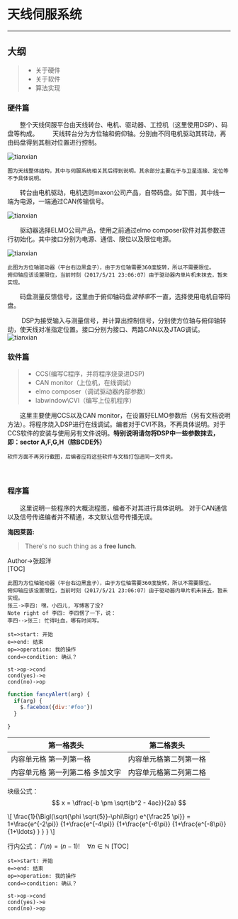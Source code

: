 # 天线伺服系统
        
****
## 大纲
> * 关于硬件     
> * 关于软件
> * 算法实现  
   
### 硬件篇

　　整个天线伺服平台由天线转台、电机、驱动器、工控机（这里使用DSP）、码盘等构成。
　　天线转台分为方位轴和俯仰轴。分别由不同电机驱动其转动，再由码盘得到其相对位置进行控制。

![tianxian](https://raw.xgithubusercontent.com/cyzhang100/tianxian/master/picture/tianxian1.jpg)    

	图为天线整体结构，其中与伺服系统相关其后得到说明。其余部分主要在于与卫星连接、定位等不予具体说明。

　　转台由电机驱动，电机选则maxon公司产品，自带码盘。如下图，其中线一端为电源，一端通过CAN传输信号。

![tianxian](https://raw.xgithubusercontent.com/cyzhang100/tianxian/master/picture/dianji1.jpg)    

　　驱动器选择ELMO公司产品，使用之前通过elmo composer软件对其参数进行初始化。其中接口分别为电源、通信、限位以及限位电源。    


![tianxian](https://raw.xgithubusercontent.com/cyzhang100/tianxian/master/picture/qudongqi1.jpg) 
	
	此图为方位轴驱动器（平台右边黑盒子），由于方位轴需要360度旋转，所以不需要限位。
	俯仰轴应该设置限位，当前时刻（2017/5/21 23:06:07）由于驱动器内单片机未抹去，暂未实现。

　　码盘测量反馈信号，这里由于俯仰轴码盘*波特率*不一直，选择使用电机自带码盘。

　　	DSP为接受输入与测量信号，并计算出控制信号，分别使方位轴与俯仰轴转动，使天线对准指定位置。接口分别为接口、两路CAN以及JTAG调试。
![tianxian](https://raw.xgithubusercontent.com/cyzhang100/tianxian/master/picture/dsp1.jpg) 
   

### 软件篇

> - CCS(编写C程序，并将程序烧录进DSP)
> - CAN monitor（上位机，在线调试）
> - elmo composer（调试驱动器内部参数）
> - labwindow\CVI（编写上位机程序）

　　这里主要使用CCS以及CAN monitor，在设置好ELMO参数后（另有文档说明方法）。将程序烧入DSP进行在线调试。编者对于CVI不熟，不再具体说明。对于CCS软件的安装与使用另有文件说明。**特别说明请勿将DSP中一些参数抹去，即：sector A,F,G,H（除BCDE外）**


	软件方面不再另行截图，后编者应将这些软件与文档打包进同一文件夹。
　　

### 程序篇

　　这里说明一些程序的大概流程图，编者不对其进行具体说明。
	对于CAN通信以及信号传递编者并不精通，本文默认信号传播无误。



**海因莱茵:**
> There's no such thing as a **free lunch**. 

Author->张超洋    
[TOC]


    
```sequence
此图为方位轴驱动器（平台右边黑盒子），由于方位轴需要360度旋转，所以不需要限位。
俯仰轴应该设置限位，当前时刻（2017/5/21 23:06:07）由于驱动器内单片机未抹去，暂未实现。
张三->李四: 嘿，小四儿, 写博客了没?
Note right of 李四: 李四愣了一下，说：
李四-->张三: 忙得吐血，哪有时间写。
```

```flow
st=>start: 开始
e=>end: 结束
op=>operation: 我的操作
cond=>condition: 确认？

st->op->cond
cond(yes)->e
cond(no)->op
```
```js
function fancyAlert(arg) {
  if(arg) {
    $.facebox({div:'#foo'})
  }

}
```

第一格表头 | 第二格表头
--------- | -------------
内容单元格 第一列第一格 | 内容单元格第二列第一格
内容单元格 第一列第二格 多加文字 | 内容单元格第二列第二格


块级公式：
$$  x = \dfrac{-b \pm \sqrt{b^2 - 4ac}}{2a} $$

\\[ \frac{1}{\Bigl(\sqrt{\phi \sqrt{5}}-\phi\Bigr) e^{\frac25 \pi}} =
1+\frac{e^{-2\pi}} {1+\frac{e^{-4\pi}} {1+\frac{e^{-6\pi}}
{1+\frac{e^{-8\pi}} {1+\ldots} } } } \\]

行内公式： $\Gamma(n) = (n-1)!\quad\forall n\in\mathbb N$
[TOC]

```flow
st=>start: 开始
e=>end: 结束
op=>operation: 我的操作
cond=>condition: 确认？

st->op->cond
cond(yes)->e
cond(no)->op
```
